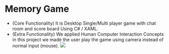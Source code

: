 # Memory Game 
- (Core Functionality) It is Desktop Single/Multi player game with chat room and score board Using C# / XAML.
- (Extra Functionality) We applied Human Computer Interaction Concepts in this project we made the user play the game using camera
instead of normal input (mouse).
![](https://im4.ezgif.com/tmp/ezgif-4-425effa3c9.gif)
